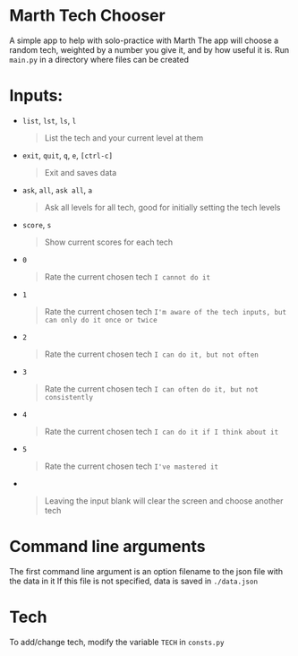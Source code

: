 # Marth Tech Chooser
A simple app to help with solo-practice with Marth
The app will choose a random tech, weighted by a number you give it, and by how useful it is.
Run `main.py` in a directory where files can be created

# Inputs:
- `list`, `lst`, `ls`, `l`
    > List the tech and your current level at them

- `exit`, `quit`, `q`, `e`, `[ctrl-c]`
    > Exit and saves data

- `ask`, `all`, `ask all`, `a`
    > Ask all levels for all tech, good for initially setting the tech levels

- `score`, `s`
    > Show current scores for each tech

- `0`
    > Rate the current chosen tech `I cannot do it`

- `1`
    > Rate the current chosen tech `I'm aware of the tech inputs, but can only do it once or twice`

- `2`
    > Rate the current chosen tech `I can do it, but not often`

- `3`
    > Rate the current chosen tech `I can often do it, but not consistently`

- `4`
    > Rate the current chosen tech `I can do it if I think about it`

- `5`
    > Rate the current chosen tech `I've mastered it`

- ` `
    > Leaving the input blank will clear the screen and choose another tech

# Command line arguments
The first command line argument is an option filename to the json file with the data in it
If this file is not specified, data is saved in `./data.json`

# Tech
To add/change tech, modify the variable `TECH` in `consts.py`
